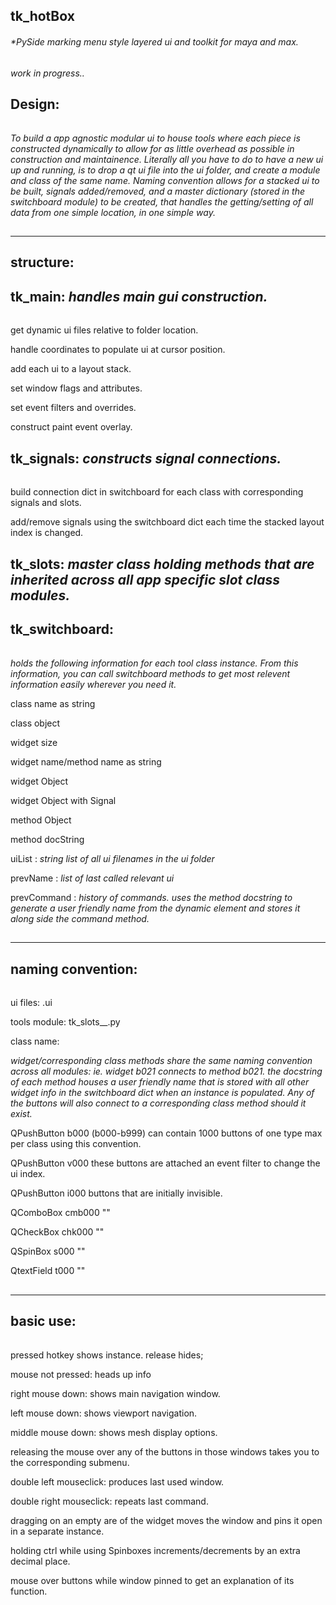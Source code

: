 ## tk_hotBox
###### *PySide marking menu style layered ui and toolkit for maya and max.


*work in progress..*

## Design:
###### 
*To build a app agnostic modular ui to house tools where each piece is constructed dynamically to allow 
for as little overhead as possible in construction and maintainence. Literally all you have to do to have 
a new ui up and running, is to drop a qt ui file into the ui folder, and create a module and class of the 
same name. Naming convention allows for a stacked ui to be built, signals added/removed, and a master dictionary 
(stored in the switchboard module) to be created, that handles the getting/setting of all data from one 
simple location, in one simple way.*

##
-----------------------------------------------
 structure:
-----------------------------------------------

## tk_main: *handles main gui construction.*
######
get dynamic ui files relative to folder location.

handle coordinates to populate ui at cursor position.

add each ui to a layout stack.

set window flags and attributes.

set event filters and overrides.

construct paint event overlay.


## tk_signals: *constructs signal connections.*
######
build connection dict in switchboard for each class with corresponding signals and slots.

add/remove signals using the switchboard dict each time the stacked layout index is changed.



## tk_slots: *master class holding methods that are inherited across all app specific slot class modules.*



## tk_switchboard: 
######
*holds the following information for each tool class instance. From this information, you can call switchboard methods to 
get most relevent information easily wherever you need it.*

class name as string

class object

widget size

widget name/method name as string

widget Object

widget Object with Signal

method Object

method docString

uiList : *string list of all ui filenames in the ui folder*

prevName : *list of last called relevant ui*

prevCommand : *history of commands. uses the method docstring to generate a user friendly name from the dynamic element and stores it along side the command method.*



##
-----------------------------------------------
 naming convention:
-----------------------------------------------

######
ui files:     <name>.ui
 
tools module: tk_slots_<app>_<name>.py
 
class name:   <Name>

*widget/corresponding class methods share the same naming convention across all modules: ie. widget b021 connects to method b021.
the docstring of each method houses a user friendly name that is stored with all other widget info in the switchboard dict when an
instance is populated. Any of the buttons will also connect to a corresponding class method should it exist.*

QPushButton   b000    (b000-b999) can contain 1000 buttons of one type max per class using this convention.

QPushButton   v000    these buttons are attached an event filter to change the ui index.

QPushButton   i000    buttons that are initially invisible.

QComboBox     cmb000  ""

QCheckBox     chk000  ""

QSpinBox      s000    ""

QtextField    t000    ""



##
-----------------------------------------------
 basic use:
-----------------------------------------------

######
pressed hotkey shows instance. release hides;

mouse not pressed: heads up info

right mouse down: shows main navigation window.

left mouse down: shows viewport navigation.

middle mouse down: shows mesh display options.

releasing the mouse over any of the buttons in those windows takes you to the corresponding submenu.

double left mouseclick: produces last used window.

double right mouseclick: repeats last command.

dragging on an empty are of the widget moves the window and pins it open in a separate instance.

holding ctrl while using Spinboxes increments/decrements by an extra decimal place.

mouse over buttons while window pinned to get an explanation of its function.
